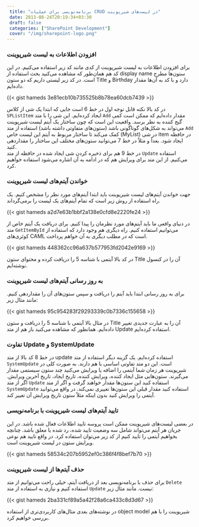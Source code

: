 ```yaml
---
 title: "برنامه‌نویسی برای عملیات CRUD در لیست‌های شیرپوینت" 
 date: 2013-08-24T20:19:34+03:30
 draft: false 
 categories: ["SharePoint Development"]
 cover: "/img/sharepoint-logo.png"
---
```




### افزودن اطلاعات به لیست شیرپوینت



برای افزودن اطلاعات به لیست شیرپوینت از کدی مانند کد زیر استفاده می‌کنیم. در این کد هم همان‌طور که مشاهده می‌کنید بحث استفاده از display name ستون‌ها مطرح است. در کد زیر لیستی داریم که دو ستون Title و Birthday دارد و با کد به آن‌ها مقدار داده‌ایم.


{{< gist hameds 3e81ecb10b735525b8b78ea60dcb7439 >}}



در کد بالا نکته قابل توجه اول در خط 6 است جایی که ابتدا یک شی از کلاس `SPListItem` ایجاد کرده‌ایم. این شی را با متد `Add` مقدار داده‌ایم که ممکن است کمی گیج کننده به نظر برسد. واقعیت این است که چون ساختار یک آیتم لیست شیرپوینت می‌تواند به شکل‌های گوناگونی باشد (ستون‌های متفاوتی داشته باشد) استفاده از متد `Add` کمک می‌کند تا ساختار مربوط به آیتم این لیست خاص (MyList) در شی item در حافظه ایجاد شود. بعداً و مثلاً در خط 7 می‌توانید ستون‌های مختلف این ساختار را مقداردهی کنید.  
در خط 9 هم برای ذخیره کردن شی ایجاد شده در حافظه از متد `Update` استفاده می‌کنیم. از این متد برای ویرایش هم که در ادامه به آن اشاره می‌شود استفاده خواهیم کرد.



### خواندن آیتم‌های لیست شیرپوینت



جهت خواندن آیتم‌های لیست شیرپوینت باید ابتدا آیتم‌های مورد نظر را مشخص کنیم. یک راه استفاده از روش زیر است که تمام آیتم‌های یک لیست را برمی‌گرداند.


{{< gist hameds a2d7e63b1bbf2a138e0cfd8e2220fe24 >}}



در دنیای واقعی ما باید آیتم‌های مورد نظرمان را پیدا کنیم. برای دریافت یک آیتم خاص از متد `GetItemById` می‌توانیم استفاده کنیم. راه دیگری هم وجود دارد که استفاده از کوئری‌های CAML است که در مطلب دیگری به آن خواهم پرداخت.


{{< gist hameds 448362cc96a637b577953fd2042e9169 >}}



در کد بالا آیتمی با شناسه 5 را دریافت کرده و محتوای ستون Title آن را در کنسول نوشته‌ایم.



### به روز رسانی آیتم‌های لیست شیرپوینت



برای به روز رسانی ابتدا باید آیتم را دریافت و سپس ستون‌های آن را مقداردهی کنیم. مانند مثال زیر:



{{< gist hameds 95c954283f29293339c0b7336c155658 >}}    



در مثال بالا آیتمی با شناسه 5 را دریافت و ستون Title آن را به عبارت جدیدی تغییر داده‌ایم. همانطور که مشاهده می‌کنید باز هم از متد Update استفاده کرده‌ایم.



### تفاوت Update و SystemUpdate



در خط 8 کد بالا از متد update استفاده کرده‌ایم. یک گزینه دیگر استفاده از متد `SystemUpdate` است. این دو متد تفاوتی اساسی با هم دارند. به صورت کلی در شیرپوینت هر زمان شما آیتمی را اضافه یا ویرایش می‌کنید چند ستون سیستمی مقدار می‌گیرند. ستون‌هایی مثل ایجاد کننده، ویرایش کننده،‌ تاریخ ایجاد، تاریخ آخرین ویرایش. اگر از متد `Update` استفاده کنید این ستون‌ها مقدار خواهند گرفت و اگر از متد `SystemUpdate` استفاده کنید مقدار قبلی این ستون‌ها تغییری نمی‌کند. در واقع می‌توانید آیتمی را ویرایش کنید بدون اینکه مثلاً ستون تاریخ ویرایش آن تغییر کند.



### تایید آیتم‌های لیست شیرپوینت با برنامه‌نویسی



در بعضی لیست‌های شیرپوینت ممکن است پروسه تایید اطلاعات فعال شده باشد. در این جریان هر آیتم می‌تواند شامل سه وضعیت تایید شده، رد شده یا معلق باشد. چنانچه بخواهیم آیتمی را تایید کنیم از کد زیر می‌توان استفاده کرد. در واقع تایید هم نوعی ویرایش ستون در لیست شیرپوینت است.



{{< gist hameds 58534c207b5952ef0c386f4f8bef7b70 >}}



### حذف آیتم‌ها از لیست شیرپوینت



برای حذف با برنامه‌نویسی بعد از دریافت آیتم، خیلی راحت می‌توانیم از متد `Delete` استفاده کنیم و نیازی به استفاده از متد `Update` نیست. مانند مثال زیر:



{{< gist hameds 2ba331cf89a5a42f28a6ca433c8d3d67 >}}



در نوشته‌های بعدی مثال‌های کاربردی‌تری از استفاده object model شیرپوینت را با هم بررسی خواهیم کرد.

